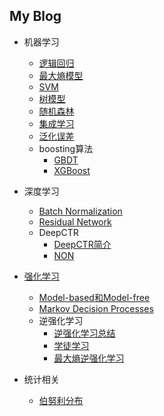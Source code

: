 <!-- ---
layout: home
--- -->



## My Blog

* 机器学习
  * [逻辑回归](./ml/lr.md)
  * [最大熵模型](./ml/maxent.md)
  * [SVM](./ml/svm.md)
  * [树模型](./ml/tree.md)
  * [随机森林](./ml/rf.md)
  * [集成学习](./ml/ensemble.md)
  * [泛化误差](./ml/error.md)
  * boosting算法
    * [GBDT](./ml/boosting/gbdt.md)
    * [XGBoost](./ml/boosting/xgbt.md)
* 深度学习
  * [Batch Normalization](./deeplearning/bn.md)
  * [Residual Network](./deeplearning/residualnet.md)
  * DeepCTR
    * [DeepCTR简介](./deeplearning/deepctr/deepctr.md)
    * [NON](./deeplearning/deepctr/dsn.md)

* [强化学习](./reinforcement/content.md)
  * [Model-based和Model-free](./reinforcement/model_base_free.md)
  * [Markov Decision Processes](./reinforcement/mdp.md)
  *  逆强化学习
     * [逆强化学习总结](./reinforcement/irl.md) 
     * [学徒学习](./reinforcement/apprenticeship.md) 
     * [最大熵逆强化学习](./reinforcement/maxent.md)

* 统计相关
  * [伯努利分布](./statics/bernoulli_distribution.md)

